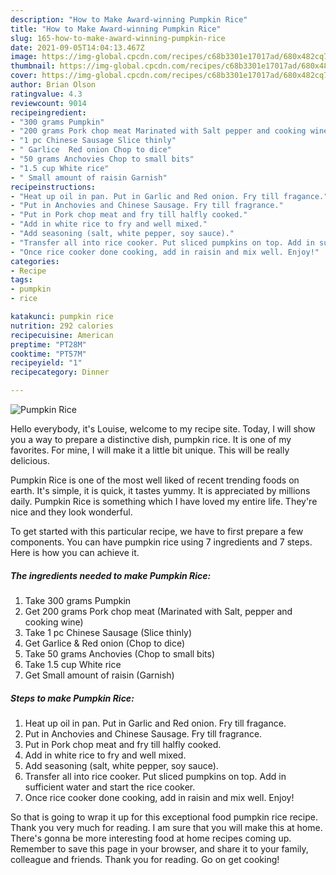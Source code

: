 ```yaml
---
description: "How to Make Award-winning Pumpkin Rice"
title: "How to Make Award-winning Pumpkin Rice"
slug: 165-how-to-make-award-winning-pumpkin-rice
date: 2021-09-05T14:04:13.467Z
image: https://img-global.cpcdn.com/recipes/c68b3301e17017ad/680x482cq70/pumpkin-rice-recipe-main-photo.jpg
thumbnail: https://img-global.cpcdn.com/recipes/c68b3301e17017ad/680x482cq70/pumpkin-rice-recipe-main-photo.jpg
cover: https://img-global.cpcdn.com/recipes/c68b3301e17017ad/680x482cq70/pumpkin-rice-recipe-main-photo.jpg
author: Brian Olson
ratingvalue: 4.3
reviewcount: 9014
recipeingredient:
- "300 grams Pumpkin"
- "200 grams Pork chop meat Marinated with Salt pepper and cooking wine"
- "1 pc Chinese Sausage Slice thinly"
- " Garlice  Red onion Chop to dice"
- "50 grams Anchovies Chop to small bits"
- "1.5 cup White rice"
- " Small amount of raisin Garnish"
recipeinstructions:
- "Heat up oil in pan. Put in Garlic and Red onion. Fry till fragance."
- "Put in Anchovies and Chinese Sausage. Fry till fragrance."
- "Put in Pork chop meat and fry till halfly cooked."
- "Add in white rice to fry and well mixed."
- "Add seasoning (salt, white pepper, soy sauce)."
- "Transfer all into rice cooker. Put sliced pumpkins on top. Add in sufficient water and start the rice cooker."
- "Once rice cooker done cooking, add in raisin and mix well. Enjoy!"
categories:
- Recipe
tags:
- pumpkin
- rice

katakunci: pumpkin rice 
nutrition: 292 calories
recipecuisine: American
preptime: "PT28M"
cooktime: "PT57M"
recipeyield: "1"
recipecategory: Dinner

---
```



![Pumpkin Rice](https://img-global.cpcdn.com/recipes/c68b3301e17017ad/680x482cq70/pumpkin-rice-recipe-main-photo.jpg)

Hello everybody, it's Louise, welcome to my recipe site. Today, I will show you a way to prepare a distinctive dish, pumpkin rice. It is one of my favorites. For mine, I will make it a little bit unique. This will be really delicious.

Pumpkin Rice is one of the most well liked of recent trending foods on earth. It's simple, it is quick, it tastes yummy. It is appreciated by millions daily. Pumpkin Rice is something which I have loved my entire life. They're nice and they look wonderful.




To get started with this particular recipe, we have to first prepare a few components. You can have pumpkin rice using 7 ingredients and 7 steps. Here is how you can achieve it.

<!--inarticleads1-->

##### The ingredients needed to make Pumpkin Rice:

1. Take 300 grams Pumpkin
1. Get 200 grams Pork chop meat (Marinated with Salt, pepper and cooking wine)
1. Take 1 pc Chinese Sausage (Slice thinly)
1. Get  Garlice &amp; Red onion (Chop to dice)
1. Take 50 grams Anchovies (Chop to small bits)
1. Take 1.5 cup White rice
1. Get  Small amount of raisin (Garnish)




<!--inarticleads2-->

##### Steps to make Pumpkin Rice:

1. Heat up oil in pan. Put in Garlic and Red onion. Fry till fragance.
1. Put in Anchovies and Chinese Sausage. Fry till fragrance.
1. Put in Pork chop meat and fry till halfly cooked.
1. Add in white rice to fry and well mixed.
1. Add seasoning (salt, white pepper, soy sauce).
1. Transfer all into rice cooker. Put sliced pumpkins on top. Add in sufficient water and start the rice cooker.
1. Once rice cooker done cooking, add in raisin and mix well. Enjoy!




So that is going to wrap it up for this exceptional food pumpkin rice recipe. Thank you very much for reading. I am sure that you will make this at home. There's gonna be more interesting food at home recipes coming up. Remember to save this page in your browser, and share it to your family, colleague and friends. Thank you for reading. Go on get cooking!
